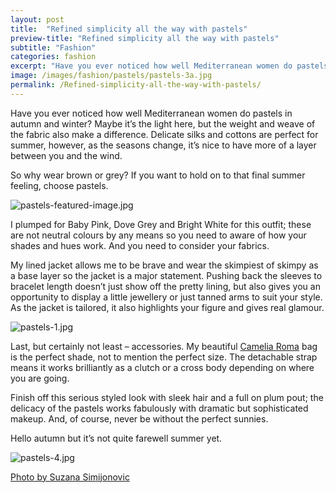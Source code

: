 ```yaml
---
layout: post
title:  "Refined simplicity all the way with pastels"
preview-title: "Refined simplicity all the way with pastels"
subtitle: "Fashion"
categories: fashion
excerpt: "Have you ever noticed how well Mediterranean women do pastels in autumn and winter? Maybe it’s the light here, but the weight and weave of the fabric" 
image: /images/fashion/pastels/pastels-3a.jpg
permalink: /Refined-simplicity-all-the-way-with-pastels/
---
```

Have you ever noticed how well Mediterranean women do pastels in autumn and winter? Maybe it’s the light here, but the weight and weave of the fabric also make a difference. Delicate silks and cottons are perfect for summer, however, as the seasons change, it’s nice to have  more of a layer between you and the wind.

So why wear brown or grey? If you want to hold on to that final summer feeling, choose pastels.

<img src="{{ '/images/fashion/pastels/pastels-featured-image.jpg' | prepend: SourceUrl }}" alt="pastels-featured-image.jpg">

I plumped for Baby Pink, Dove Grey and Bright White for this outfit; these are not neutral colours by any means so you need to aware of how your shades  and hues work. And you need to consider your fabrics.

My lined jacket allows me to be brave and wear the skimpiest of skimpy as a base layer so the jacket is a major statement. Pushing back the sleeves to bracelet length doesn’t just show off the pretty lining, but also gives you an opportunity to display a little jewellery or just tanned arms to suit your style. As the jacket is tailored, it also highlights your figure and gives real glamour.

<img src="{{ '/images/fashion/pastels/pastels-1.jpg' | prepend: SourceUrl }}" alt="pastels-1.jpg">

Last, but certainly not least – accessories. My beautiful <a href="https://www.cameliaroma.com/en/" target="_blank">Camelia Roma</a> bag is the perfect shade, not to mention the perfect size. The detachable strap means it works brilliantly as a clutch or a cross body depending on where you are going.

<div class="row no-gutters">
    <div class="col-md-6 col-sm-12">
        <div class="post-left-image" style="background: url(../images/fashion/pastels/pastels-3a.jpg) no-repeat; background-size: cover; margin-right: 0.5rem; max-height: 630px !important"></div>
    </div>
    <div class="col-md-6 col-sm-12">
        <div class="post-right-image" style="background: url(../images/fashion/pastels/pastels-2.jpg) no-repeat; background-size: cover; margin-left: 0.5rem; max-height: 630px !important"></div>
    </div>
</div>

Finish off this serious styled look with sleek hair and a full on plum pout; the delicacy of the pastels works fabulously with dramatic but sophisticated makeup. And, of course, never be without the perfect sunnies.

Hello autumn but it’s not quite farewell summer yet. 

<img src="{{ '/images/fashion/pastels/pastels-4.jpg' | prepend: SourceUrl }}" alt="pastels-4.jpg">

<a href="https://www.instagram.com/suzypap_/" target="_blank">Photo by Suzana Simijonovic</a>